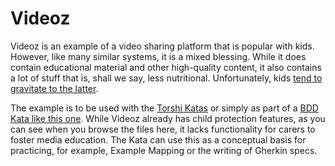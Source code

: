 
# Videoz

Videoz is an example of a video sharing platform that is popular with kids.
However, like many similar systems, it is a mixed blessing. While it does
contain educational material and other high-quality content, it also contains
a lot of stuff that is, shall we say, less nutritional. Unfortunately, kids
[tend to gravitate to the latter].

[tend to gravitate to the latter]: https://www.theguardian.com/lifeandstyle/2024/mar/24/my-son-has-learned-a-lot-from-youtube-but-he-loves-the-screaming-blaring-videos-best

The example is to be used with the [Torshi Katas] or simply as part of a
[BDD Kata like this one]. While Videoz already has child protection features,
as you can see when you browse the files here, it lacks functionality for
carers to foster media education. The Kata can use this as a conceptual basis
for practicing, for example, Example Mapping or the writing of Gherkin specs.

[Torshi Katas]: #
[BDD Kata like this one]: #
